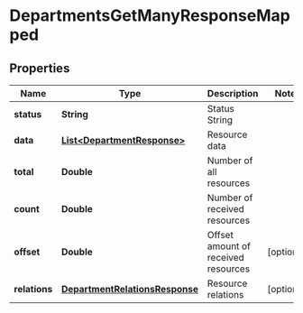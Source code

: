 

# DepartmentsGetManyResponseMapped


## Properties

| Name | Type | Description | Notes |
|------------ | ------------- | ------------- | -------------|
|**status** | **String** | Status String |  |
|**data** | [**List&lt;DepartmentResponse&gt;**](DepartmentResponse.md) | Resource data |  |
|**total** | **Double** | Number of all resources |  |
|**count** | **Double** | Number of received resources |  |
|**offset** | **Double** | Offset amount of received resources |  [optional] |
|**relations** | [**DepartmentRelationsResponse**](DepartmentRelationsResponse.md) | Resource relations |  [optional] |



